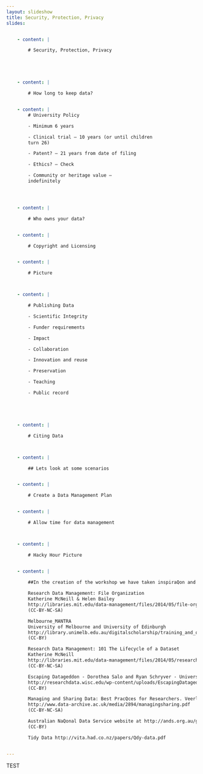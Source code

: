 ```yaml
---
layout: slideshow
title: Security, Protection, Privacy
slides:


    - content: |

        # Security, Protection, Privacy





    - content: |

        # How long to keep data?


    - content: |
        # University Policy

        - Minimum 6 years

        - Clinical trial – 10 years (or until children
        turn 26)

        - Patent? – 21 years from date of filing

        - Ethics? – Check

        - Community or heritage value –
        indefinitely




    - content: |

        # Who owns your data?


    - content: |

        # Copyright and Licensing


    - content: |

        # Picture



    - content: |

        # Publishing Data

        - Scientific Integrity

        - Funder requirements

        - Impact

        - Collaboration

        - Innovation and reuse

        - Preservation

        - Teaching

        - Public record





    - content: |

        # Citing Data



    - content: |

        ## Lets look at some scenarios


    - content: |

        # Create a Data Management Plan


    - content: |

        # Allow time for data management



    - content: |

        # Hacky Hour Picture


    - content: |

        ##In the creation of the workshop we have taken inspiraQon and adapted some ideas and materials from a number of exisQng resources.
       
        Research Data Management: File Organization
        Katherine McNeill & Helen Bailey
        http://libraries.mit.edu/data-management/files/2014/05/file-organizaQon-july2014.pdf
        (CC-BY-NC-SA)

        Melbourne_MANTRA
        University of Melbourne and University of Edinburgh
        http://library.unimelb.edu.au/digitalscholarship/training_and_outreach/mantra2
        (CC-BY)

        Research Data Management: 101 The Lifecycle of a Dataset
        Katherine McNeill
        http://libraries.mit.edu/data-management/files/2014/05/research-data-management-iap2014.pdf
        (CC-BY-NC-SA)

        Escaping Datageddon - Dorothea Salo and Ryan Schryver - University of Wisconsin
        http://researchdata.wisc.edu/wp-content/uploads/EscapingDatageddon1.pdf
        (CC-BY)

        Managing and Sharing Data: Best PracQces for Researchers. Veerle Van den Eynden, Louise CorQ, Ma#hew Woollard and Libby Bishop
        http://www.data-archive.ac.uk/media/2894/managingsharing.pdf
        (CC-BY-NC-SA)

        Australian NaQonal Data Service website at http://ands.org.au/guides/data-citaQon-awareness.html Accessed 8 December 2015
        (CC-BY)

        Tidy Data http://vita.had.co.nz/papers/Qdy-data.pdf


---
```


TEST